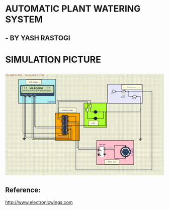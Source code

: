 # AUTOMATIC PLANT WATERING SYSTEM

 ## - BY YASH RASTOGI

# SIMULATION PICTURE

 ## ![simlu.ation](https://raw.githubusercontent.com/YR4851/M2-EmbSys/main/Project/7_ImagesAndVideos/simul.ation.png)
 
 ## Reference:
 http://www.electronicwings.com
